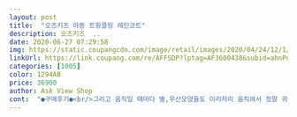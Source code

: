 ```yaml
---
layout: post 
title:  "오즈키즈 아동 트윙클링 레인코트" 
description: 오즈키즈  ..
date: 2020-06-27 07:29:58 
img: https://static.coupangcdn.com/image/retail/images/2020/04/24/12/1/8fb773b7-de7a-4f6f-a9ca-f0c2bc5185d5.jpg 
linkUrl: https://link.coupang.com/re/AFFSDP?lptag=AF3600438&subid=ahnPublicAsk&pageKey=1523787591&itemId=2614637982&vendorItemId=70605700515&traceid=V0-113-c54c184ebbf38f71 
categories: [1005] 
color: 1294AB 
price: 36900 
author: Ask View Shop 
cont:  "●구매후기●<br/>그리고 움직일 때마다 별,우산모양들도 이리저리 움직여서 정말 귀여워요.<br/> 이거 진짜 예쁘기도 하지만 아이디어도 좋은거 같아요.<br/><br/>너무 귀여운 우비예요^^<br/>노란갈매기 주인공이랑 똑같다고<br/>또, 모자가 넉넉한 사이즈의 투명창으로 되있어서 양쪽 시야가 다보여서 편해요.<br/> 그전에는 시야확보가 안되서 자꾸 모자를 벗으려했거든요.<br/><br/>밝은 색이라 밖에서도 눈에 잘 띄고<br/>벗지않아서 걱정이네요<br/>살짝 가격이 비싸서 고민했는데 가격이상으로 완전 고퀄이에요^^<br/>신나서 집에서도 계속 입고있어요^^ㅋㅋㅋㅋㅋㅋ<br/>아이가 요즘 따개비루라는 만화에 폭빠져있는데<br/>아이가 움직이는데 불편해하지 않았어요<br/>아이가 처음 보는 옷은 안입으려고 드러눕거나 싫다고 도망가는데 별과 우산모양 반짝이를 보고 거부감없이 바로 입는다고 해서 뿌듯합니다.<br/> 반짝이 크기는 작은데 엄청 많이 들어 있네요.<br/><br/>아직 큰비를 안맞아봐서 방수상태는 모르겠는데, 이정도 퀄리티면 방수도 엄청 잘될거 같아요^^<br/>안감은 매쉬로 되있어서 꿉꿉하지않고 통기성도 좋아요.<br/><br/>안감이 팔까지 포함해서 전부 메쉬로 되어있어 땀이 덜 찰거 같아요.<br/><br/>얇은 비닐아니고 튼튼한 소재예요<br/>역시 아이들 우비는 귀여운 병아리의 노란 스타일이 제일인가봐요<br/>우비가 이렇게 고급져도 되나요;;;<br/>우선 컬러가 100미터밖에서도 눈에 확 튀는 노란색이어서 비오고 흐린날에도 걱정 없을거 같아요.<br/> 컬러도 싸구려 노랑아니구요, 고급진 노랑이에요^^<br/>작년에 입던 우비가 작아져서 이번주 비소식도 있고 해서 장마대비로 구매했어요.<br/><br/>주머니와 모자에 반짝이 별 포인트가 한몫하네요<br/>평소 오즈키즈옷을 많이 입는데 140 딱 정사이즈에요^^<br/>한번 사서 오래 입을 생각으로 비싸더라도 구매했는데 잘한거 같아요.<br/><br/>그리고 움직일 때마다 별,우산모양들도 이리저리 움직여서 정말 귀여워요.<br/> 이거 진짜 예쁘기도 하지만 아이디어도 좋은거 같아요.<br/><br/>너무 귀여운 우비예요^^<br/>노란갈매기 주인공이랑 똑같다고<br/>또, 모자가 넉넉한 사이즈의 투명창으로 되있어서 양쪽 시야가 다보여서 편해요.<br/> 그전에는 시야확보가 안되서 자꾸 모자를 벗으려했거든요.<br/><br/>밝은 색이라 밖에서도 눈에 잘 띄고<br/>벗지않아서 걱정이네요<br/>살짝 가격이 비싸서 고민했는데 가격이상으로 완전 고퀄이에요^^<br/>신나서 집에서도 계속 입고있어요^^ㅋㅋㅋㅋㅋㅋ<br/>아이가 요즘 따개비루라는 만화에 폭빠져있는데<br/>아이가 움직이는데 불편해하지 않았어요<br/>아이가 처음 보는 옷은 안입으려고 드러눕거나 싫다고 도망가는데 별과 우산모양 반짝이를 보고 거부감없이 바로 입는다고 해서 뿌듯합니다.<br/> 반짝이 크기는 작은데 엄청 많이 들어 있네요.<br/><br/>아직 큰비를 안맞아봐서 방수상태는 모르겠는데, 이정도 퀄리티면 방수도 엄청 잘될거 같아요^^<br/>안감은 매쉬로 되있어서 꿉꿉하지않고 통기성도 좋아요.<br/><br/>안감이 팔까지 포함해서 전부 메쉬로 되어있어 땀이 덜 찰거 같아요.<br/><br/>얇은 비닐아니고 튼튼한 소재예요<br/>역시 아이들 우비는 귀여운 병아리의 노란 스타일이 제일인가봐요<br/>우비가 이렇게 고급져도 되나요;;;<br/>우선 컬러가 100미터밖에서도 눈에 확 튀는 노란색이어서 비오고 흐린날에도 걱정 없을거 같아요.<br/> 컬러도 싸구려 노랑아니구요, 고급진 노랑이에요^^<br/>작년에 입던 우비가 작아져서 이번주 비소식도 있고 해서 장마대비로 구매했어요.<br/><br/>주머니와 모자에 반짝이 별 포인트가 한몫하네요<br/>평소 오즈키즈옷을 많이 입는데 140 딱 정사이즈에요^^<br/>한번 사서 오래 입을 생각으로 비싸더라도 구매했는데 잘한거 같아요.<br/><br/>" 
---
```

